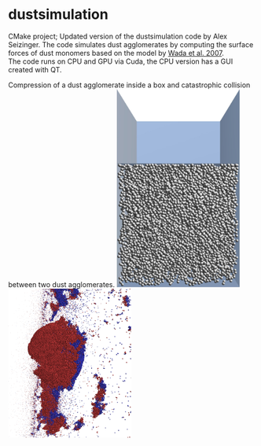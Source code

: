 # dustsimulation
CMake project; Updated version of the dustsimulation code by Alex Seizinger. The code simulates dust agglomerates by computing the surface forces of dust monomers based on the model by [Wada et al. 2007](https://ui.adsabs.harvard.edu/abs/2007ApJ...661..320W/abstract).  
The code runs on CPU and GPU via Cuda, the CPU version has a GUI created with QT.

Compression of a dust agglomerate inside a box and catastrophic collision between two dust agglomerates. 
<img src="https://github.com/Lumajord/dustsimulation/blob/main/box.jpg" width="250"> <img src="https://github.com/Lumajord/dustsimulation/blob/main/Collision.png" width="250">
